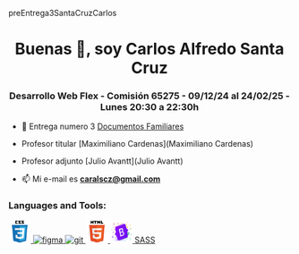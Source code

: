 preEntrega3SantaCruzCarlos
<h1 align="center">Buenas 👋, soy Carlos Alfredo Santa Cruz</h1>
<h3 align="center">Desarrollo Web Flex - Comisión 65275 - 09/12/24 al 24/02/25 - Lunes 20:30 a 22:30h</h3>

- 🔭 Entrega numero 3 [Documentos Familiares](https://caralscz.github.io/preentrega3santacruzcarlos/)

- Profesor titular [Maximiliano Cardenas](Maximiliano Cardenas)

- Profesor adjunto [Julio Avantt](Julio Avantt)

- 📫 Mi e-mail es **caralscz@gmail.com**


<h3 align="left">Languages and Tools:</h3>
<p align="left"> <a href="https://www.w3schools.com/css/" target="_blank" rel="noreferrer"> <img src="https://raw.githubusercontent.com/devicons/devicon/master/icons/css3/css3-original-wordmark.svg" alt="css3" width="40" height="40"/> </a> <a href="https://www.figma.com/" target="_blank" rel="noreferrer"> <img src="https://www.vectorlogo.zone/logos/figma/figma-icon.svg" alt="figma" width="40" height="40"/> </a> <a href="https://git-scm.com/" target="_blank" rel="noreferrer"> <img src="https://www.vectorlogo.zone/logos/git-scm/git-scm-icon.svg" alt="git" width="40" height="40"/> </a> <a href="https://www.w3.org/html/" target="_blank" rel="noreferrer"> <img src="https://raw.githubusercontent.com/devicons/devicon/master/icons/html5/html5-original-wordmark.svg" alt="html5" width="40" height="40"/> </a> <a href="https://getbootstrap.com/" target="_blank" rel="noreferrer"> <img src="./assets/img/bootstrap.png" alt="bootstrap" width="40" height="40"/> </a> <a href="https://sass-lang.com/" target="_blank" rel="noreferrer">SASS</a> </p>
